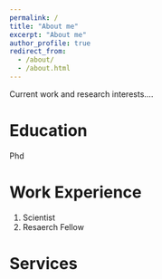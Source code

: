 ```yaml
---
permalink: /
title: "About me"
excerpt: "About me"
author_profile: true
redirect_from: 
  - /about/
  - /about.html
---
```


Current work and research interests....

Education
======
Phd

Work Experience
======
1. Scientist
1. Resaerch Fellow

Services
======

